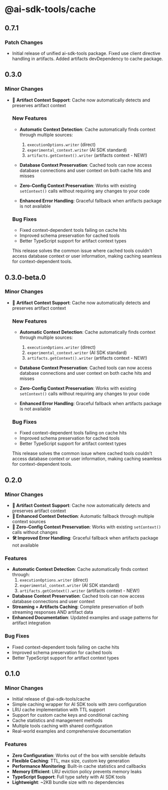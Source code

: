 # @ai-sdk-tools/cache

## 0.7.1

### Patch Changes

- Initial release of unified ai-sdk-tools package. Fixed use client directive handling in artifacts. Added artifacts devDependency to cache package.

## 0.3.0

### Minor Changes

- 🎉 **Artifact Context Support**: Cache now automatically detects and preserves artifact context

  ### New Features

  - **Automatic Context Detection**: Cache automatically finds context through multiple sources:

    1. `executionOptions.writer` (direct)
    2. `experimental_context.writer` (AI SDK standard)
    3. `artifacts.getContext().writer` (artifacts context - NEW!)

  - **Database Context Preservation**: Cached tools can now access database connections and user context on both cache hits and misses

  - **Zero-Config Context Preservation**: Works with existing `setContext()` calls without requiring any changes to your code

  - **Enhanced Error Handling**: Graceful fallback when artifacts package is not available

  ### Bug Fixes

  - Fixed context-dependent tools failing on cache hits
  - Improved schema preservation for cached tools
  - Better TypeScript support for artifact context types

  This release solves the common issue where cached tools couldn't access database context or user information, making caching seamless for context-dependent tools.

## 0.3.0-beta.0

### Minor Changes

- 🎉 **Artifact Context Support**: Cache now automatically detects and preserves artifact context

  ### New Features

  - **Automatic Context Detection**: Cache automatically finds context through multiple sources:

    1. `executionOptions.writer` (direct)
    2. `experimental_context.writer` (AI SDK standard)
    3. `artifacts.getContext().writer` (artifacts context - NEW!)

  - **Database Context Preservation**: Cached tools can now access database connections and user context on both cache hits and misses

  - **Zero-Config Context Preservation**: Works with existing `setContext()` calls without requiring any changes to your code

  - **Enhanced Error Handling**: Graceful fallback when artifacts package is not available

  ### Bug Fixes

  - Fixed context-dependent tools failing on cache hits
  - Improved schema preservation for cached tools
  - Better TypeScript support for artifact context types

  This release solves the common issue where cached tools couldn't access database context or user information, making caching seamless for context-dependent tools.

## 0.2.0

### Minor Changes

- **🎉 Artifact Context Support**: Cache now automatically detects and preserves artifact context
- **🔧 Enhanced Context Detection**: Automatic fallback through multiple context sources
- **🚀 Zero-Config Context Preservation**: Works with existing `setContext()` calls without changes
- **🛠️ Improved Error Handling**: Graceful fallback when artifacts package not available

### Features

- **Automatic Context Detection**: Cache automatically finds context through:
  1. `executionOptions.writer` (direct)
  2. `experimental_context.writer` (AI SDK standard)
  3. `artifacts.getContext().writer` (artifacts context - NEW!)
- **Database Context Preservation**: Cached tools can now access database connections and user context
- **Streaming + Artifacts Caching**: Complete preservation of both streaming responses AND artifact data
- **Enhanced Documentation**: Updated examples and usage patterns for artifact integration

### Bug Fixes

- Fixed context-dependent tools failing on cache hits
- Improved schema preservation for cached tools
- Better TypeScript support for artifact context types

## 0.1.0

### Minor Changes

- Initial release of @ai-sdk-tools/cache
- Simple caching wrapper for AI SDK tools with zero configuration
- LRU cache implementation with TTL support
- Support for custom cache keys and conditional caching
- Cache statistics and management methods
- Multiple tools caching with shared configuration
- Real-world examples and comprehensive documentation

### Features

- **Zero Configuration**: Works out of the box with sensible defaults
- **Flexible Caching**: TTL, max size, custom key generation
- **Performance Monitoring**: Built-in cache statistics and callbacks
- **Memory Efficient**: LRU eviction policy prevents memory leaks
- **TypeScript Support**: Full type safety with AI SDK tools
- **Lightweight**: ~2KB bundle size with no dependencies
